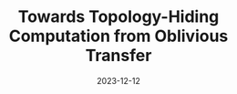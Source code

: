 ---
title: "Towards Topology-Hiding Computation from Oblivious Transfer"
authors: Marshall Ball, Alexander Bienstock, Lisa Kohl, and Pierre Meyer
collection: publications
category: conferences
#permalink: 
excerpt: #'This paper is about the number 1. The number 2 is left for future work.'
date: 2023-12-12
venue: "TCC 2023"
workshops: "TPMPC 2022"
slidesurl: #'http://academicpages.github.io/files/slides1.pdf'
paperurl: 'https://eprint.iacr.org/2023/849.pdf'
citation: #'Your Name, You. (2009). &quot;Paper Title Number 1.&quot; <i>Journal 1</i>. 1(1).'
---